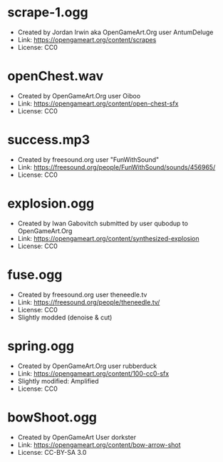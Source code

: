 # scrape-1.ogg

* Created by Jordan Irwin aka OpenGameArt.Org user AntumDeluge
* Link: https://opengameart.org/content/scrapes
* License: CC0

# openChest.wav

* Created by OpenGameArt.Org user Oiboo
* Link: https://opengameart.org/content/open-chest-sfx
* License: CC0

# success.mp3

* Created by freesound.org user "FunWithSound"
* Link: https://freesound.org/people/FunWithSound/sounds/456965/
* License: CC0

# explosion.ogg

* Created by Iwan Gabovitch submitted by user qubodup to OpenGameArt.Org
* Link: https://opengameart.org/content/synthesized-explosion
* License: CC0

# fuse.ogg

* Created by freesound.org user theneedle.tv
* Link: https://freesound.org/people/theneedle.tv/
* License: CC0
* Slightly modded (denoise & cut)

# spring.ogg

* Created by OpenGameArt.Org user rubberduck
* Link: https://opengameart.org/content/100-cc0-sfx
* Slightly modified: Amplified
* License: CC0


# bowShoot.ogg

* Created by OpenGameArt User dorkster
* Link: https://opengameart.org/content/bow-arrow-shot
* License: CC-BY-SA 3.0
